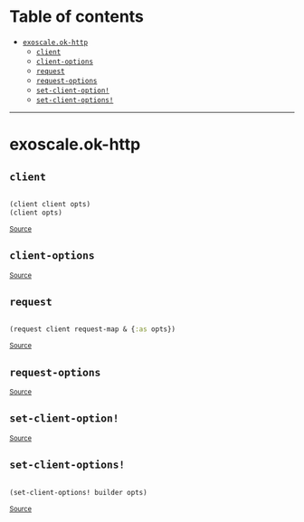 # Table of contents
-  [`exoscale.ok-http`](#exoscale.ok-http) 
    -  [`client`](#exoscale.ok-http/client)
    -  [`client-options`](#exoscale.ok-http/client-options)
    -  [`request`](#exoscale.ok-http/request)
    -  [`request-options`](#exoscale.ok-http/request-options)
    -  [`set-client-option!`](#exoscale.ok-http/set-client-option!)
    -  [`set-client-options!`](#exoscale.ok-http/set-client-options!)

-----
# <a name="exoscale.ok-http">exoscale.ok-http</a>






## <a name="exoscale.ok-http/client">`client`</a><a name="exoscale.ok-http/client"></a>
``` clojure

(client client opts)
(client opts)
```
<p><sub><a href="https://github.com/exoscale/ok-http/blob/main/src/exoscale/ok_http.clj#L112-L122">Source</a></sub></p>

## <a name="exoscale.ok-http/client-options">`client-options`</a><a name="exoscale.ok-http/client-options"></a>



<p><sub><a href="https://github.com/exoscale/ok-http/blob/main/src/exoscale/ok_http.clj#L110-L110">Source</a></sub></p>

## <a name="exoscale.ok-http/request">`request`</a><a name="exoscale.ok-http/request"></a>
``` clojure

(request client request-map & {:as opts})
```
<p><sub><a href="https://github.com/exoscale/ok-http/blob/main/src/exoscale/ok_http.clj#L126-L132">Source</a></sub></p>

## <a name="exoscale.ok-http/request-options">`request-options`</a><a name="exoscale.ok-http/request-options"></a>



<p><sub><a href="https://github.com/exoscale/ok-http/blob/main/src/exoscale/ok_http.clj#L124-L124">Source</a></sub></p>

## <a name="exoscale.ok-http/set-client-option!">`set-client-option!`</a><a name="exoscale.ok-http/set-client-option!"></a>



<p><sub><a href="https://github.com/exoscale/ok-http/blob/main/src/exoscale/ok_http.clj#L14-L14">Source</a></sub></p>

## <a name="exoscale.ok-http/set-client-options!">`set-client-options!`</a><a name="exoscale.ok-http/set-client-options!"></a>
``` clojure

(set-client-options! builder opts)
```
<p><sub><a href="https://github.com/exoscale/ok-http/blob/main/src/exoscale/ok_http.clj#L101-L108">Source</a></sub></p>
